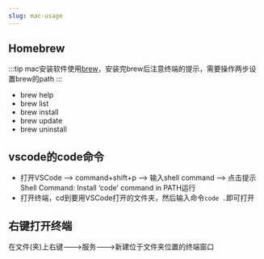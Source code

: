 ```yaml
---
slug: mac-usage
---
```


## Homebrew
:::tip
mac安装软件使用[brew](https://brew.sh/)，安装完brew后注意终端的提示，需要操作两步设置brew的path
:::
- brew help
- brew list
- brew install
- brew update
- brew uninstall

## vscode的code命令
- 打开VSCode –> command+shift+p –> 输入shell command –> 点击提示Shell Command: Install ‘code’ command in PATH运行
- 打开终端，cd到要用VSCode打开的文件夹，然后输入命令`code .`即可打开

## 右键打开终端
在文件(夹)上右键--->服务--->新建位于文件夹位置的终端窗口
